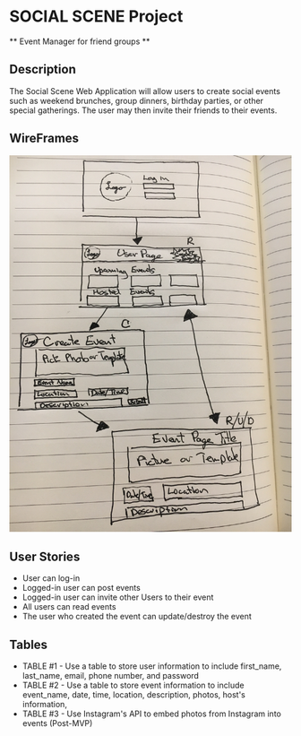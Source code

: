 # SOCIAL SCENE Project
** Event Manager for friend groups **
## Description
The Social Scene Web Application will allow users to create social events such as weekend brunches, group dinners, birthday parties, or other special gatherings. The user may then invite their friends to their events.
## WireFrames
![Wireframes](/images/wireframe.jpg?raw=true "Wireframes")
## User Stories
- User can log-in
- Logged-in user can post events
- Logged-in user can invite other Users to their event
- All users can read events
- The user who created the event can update/destroy the event
## Tables
- TABLE #1 - Use a table to store user information to include first_name, last_name, email, phone number, and password 
- TABLE #2 - Use a table to store event information to include event_name, date, time, location, description, photos, host's information, 
- TABLE #3 - Use Instagram's API to embed photos from Instagram into events (Post-MVP)

